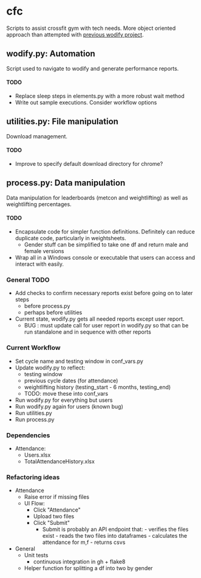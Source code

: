 # cfc
Scripts to assist crossfit gym with tech needs. More object oriented approach than attempted with [previous wodify project]( https://github.com/channiemills/Wodify).

## wodify.py: Automation

Script used to navigate to wodify and generate performance reports.

#### TODO
- Replace sleep steps in elements.py with a more robust wait method
- Write out sample executions. Consider workflow options

## utilities.py: File manipulation

Download management.

#### TODO
- Improve to specify default download directory for chrome?

## process.py: Data manipulation

 Data manipulation for leaderboards (metcon and weightlifting) as well as weightlifting percentages.

#### TODO
- Encapsulate code for simpler function definitions. Definitely can reduce duplicate code, particularly in weightsheets.
  - Gender stuff can be simplified to take one df and return male and female versions
- Wrap all in a Windows console or executable that users can access and interact with easily. 


### General TODO
- Add checks to confirm necessary reports exist before going on to later steps
  -  before process.py
  - perhaps before utilities
- Current state, wodify.py gets all needed reports except user report. 
  - BUG : must update call for user report in wodify.py so that can be run standalone and in sequence with other reports

### Current Workflow
- Set cycle name and testing window in conf_vars.py
- Update wodify.py to reflect:
  - testing window
  - previous cycle dates (for attendance)
  - weightlifting history (testing_start - 6 months, testing_end)
  - TODO: move these into conf_vars
- Run wodify.py for everything but users
- Run wodify.py again for users (known bug)
- Run utilities.py
- Run process.py

### Dependencies
- Attendance:
  - Users.xlsx
  - TotalAttendanceHistory.xlsx

### Refactoring ideas
- Attendance
  - Raise error if missing files
  - UI Flow:
    - Click "Attendance"
    - Upload two files
    - Click "Submit"
      - Submit is probably an API endpoint that:
            - verifies the files exist
            - reads the two files into dataframes
            - calculates the attendance for m,f
            - returns csvs 
- General
  - Unit tests
    - continuous integration in gh + flake8
  - Helper function for splitting a df into two by gender